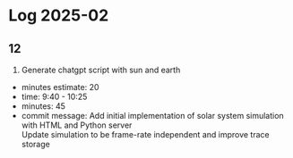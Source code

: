 # Log 2025-02

## 12

1. Generate chatgpt script with sun and earth

- minutes estimate: 20
- time: 9:40 - 10:25
- minutes: 45
- commit message: Add initial implementation of solar system simulation with HTML and Python server  
                  Update simulation to be frame-rate independent and improve trace storage
